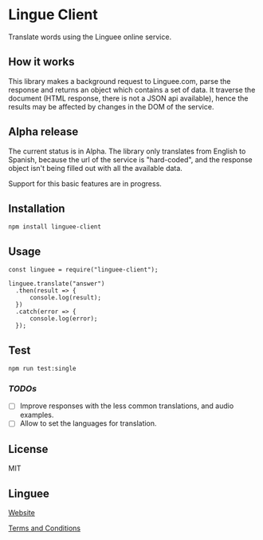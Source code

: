 # Lingue Client

Translate words using the Linguee online service.

## How it works

This library makes a background request to Linguee.com, parse the response and returns an object which contains a set of data.
It traverse the document (HTML response, there is not a JSON api available), hence the results may be affected by changes in the DOM of the service.

## Alpha release

The current status is in Alpha. The library only translates from English to Spanish, because the url of the service is "hard-coded", and the response object isn't being filled out with all the available data.

Support for this basic features are in progress.

## Installation

`npm install linguee-client`

## Usage

```
const linguee = require("linguee-client");

linguee.translate("answer")
  .then(result => {
      console.log(result);
  })
  .catch(error => {
      console.log(error);
  });
```

## Test

`npm run test:single`

### **_TODOs_**

- [ ] Improve responses with the less common translations, and audio examples.
- [ ] Allow to set the languages for translation.

## License

MIT

## Linguee

[Website](https://www.linguee.com/)

[Terms and Conditions](https://www.linguee.com/english-spanish/page/termsAndConditions.php)
